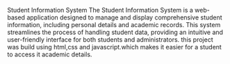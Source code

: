 Student Information System
The Student Information System is a web-based application designed to manage and display comprehensive student information, including personal details and academic records. 
This system streamlines the process of handling student data, providing an intuitive and user-friendly interface for both students and administrators. 
this project was build using html,css and javascript.which makes it easier for a student to access it academic details.
